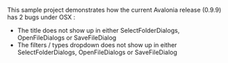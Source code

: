 This sample project demonstrates how the current Avalonia release (0.9.9) has 2 bugs under OSX : 

- The title does not show up in either SelectFolderDialogs, OpenFileDialogs or SaveFileDialog
- The filters / types dropdown does not show up in either SelectFolderDialogs, OpenFileDialogs or SaveFileDialog
